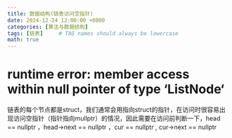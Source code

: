 ```yaml
---
title: 数据结构(链表访问空指针)
date: 2024-12-24 12:00:00 +0800
categories: [算法与数据结构]
tags: [链表]     # TAG names should always be lowercase
math: true
---
```

# runtime error: member access within null pointer of type ‘ListNode‘

链表的每个节点都是struct，我们通常会用指向struct的指针，在访问时很容易出现访问空指针（指针指向mullptr）的情况，因此需要在访问前判断一下，head == nullptr ，head->next == nullptr ，cur == nullptr , cur->next == nullptr
